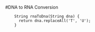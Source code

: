 #DNA to RNA Conversion

        String rnaToDna(String dna) {
          return dna.replaceAll('T', 'U');
        }
